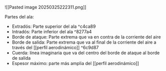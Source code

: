 ![[Pasted image 20250325222311.png]]

Partes del ala:
- Extradós: Parte superior del ala ^c4ca89
- Intradós: Parte inferior del ala ^8277a4
- Borde de ataque: Parte extrema que va en contra de la corriente del aire
- Borde de salida: Parte extrema que va al final de la corriente del aire a través del [[perfil aerodinámico]] ^6c9d87
- Cuerda: línea imaginaria que va del centro del borde de ataque al borde de salida
- Espesor máximo: parte más amplia del [[perfil aerodinámico]]